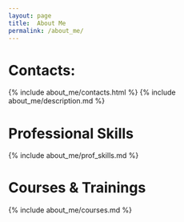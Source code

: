 ```yaml
---
layout: page
title:  About Me
permalink: /about_me/
---
```

# Contacts:
{% include about_me/contacts.html %}
{% include about_me/description.md %}
# Professional Skills
{% include about_me/prof_skills.md %}
# Courses & Trainings
{% include about_me/courses.md %}
